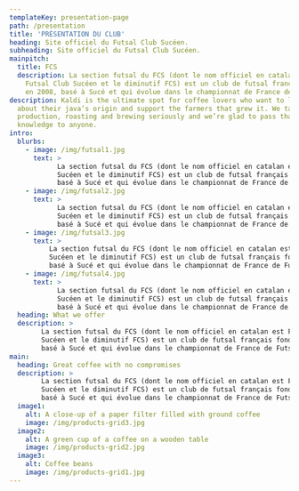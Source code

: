 ```yaml
---
templateKey: presentation-page
path: /presentation
title: 'PRÉSENTATION DU CLUB' 
heading: Site officiel du Futsal Club Sucéen.
subheading: Site officiel du Futsal Club Sucéen.
mainpitch:
  title: FCS
  description: La section futsal du FCS (dont le nom officiel en catalan est
    Futsal Club Sucéen et le diminutif FCS) est un club de futsal français fondé
    en 2008, basé à Sucé et qui évolue dans le championnat de France de Futsal
description: Kaldi is the ultimate spot for coffee lovers who want to learn
  about their java’s origin and support the farmers that grew it. We take coffee
  production, roasting and brewing seriously and we’re glad to pass that
  knowledge to anyone.
intro:
  blurbs:
    - image: /img/futsal1.jpg
      text: >
            La section futsal du FCS (dont le nom officiel en catalan est Futsal Club
            Sucéen et le diminutif FCS) est un club de futsal français fondé en 2008,
            basé à Sucé et qui évolue dans le championnat de France de Futsal.
    - image: /img/futsal2.jpg
      text: >
            La section futsal du FCS (dont le nom officiel en catalan est Futsal Club
            Sucéen et le diminutif FCS) est un club de futsal français fondé en 2008,
            basé à Sucé et qui évolue dans le championnat de France de Futsal.
    - image: /img/futsal3.jpg
      text: >
          La section futsal du FCS (dont le nom officiel en catalan est Futsal Club
          Sucéen et le diminutif FCS) est un club de futsal français fondé en 2008,
          basé à Sucé et qui évolue dans le championnat de France de Futsal.
    - image: /img/futsal4.jpg
      text: >
            La section futsal du FCS (dont le nom officiel en catalan est Futsal Club
            Sucéen et le diminutif FCS) est un club de futsal français fondé en 2008,
            basé à Sucé et qui évolue dans le championnat de France de Futsal.
  heading: What we offer
  description: >
        La section futsal du FCS (dont le nom officiel en catalan est Futsal Club
        Sucéen et le diminutif FCS) est un club de futsal français fondé en 2008,
        basé à Sucé et qui évolue dans le championnat de France de Futsal.
main:
  heading: Great coffee with no compromises
  description: >
        La section futsal du FCS (dont le nom officiel en catalan est Futsal Club
        Sucéen et le diminutif FCS) est un club de futsal français fondé en 2008,
        basé à Sucé et qui évolue dans le championnat de France de Futsal.
  image1:
    alt: A close-up of a paper filter filled with ground coffee
    image: /img/products-grid3.jpg
  image2:
    alt: A green cup of a coffee on a wooden table
    image: /img/products-grid2.jpg
  image3:
    alt: Coffee beans
    image: /img/products-grid1.jpg
---
```

